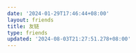 ```yaml
---
date: '2024-01-29T17:46:44+08:00'
layout: friends
title: 友链
type: friends
updated: '2024-08-03T21:27:51.278+08:00'
---
```

<div id="qexo-friends"></div>
<link rel="stylesheet" href="https://unpkg.com/qexo-friends/friends.css"/>
<script src="https://cdn.jsdelivr.net/npm/qexo-static@1.6.0/hexo/friends.js"></script>
<script>loadQexoFriends("qexo-friends", "https://qexo.sekai.us.kg")</script>

